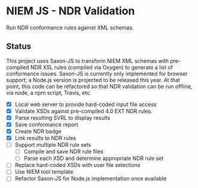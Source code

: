 
# NIEM JS - NDR Validation

Run NDR conformance rules against XML schemas.

## Status

This project uses Saxon-JS to transform NIEM XML schemas with pre-compiled NDR XSL rules (compiled via Oxygen) to generate a list of conformance issues.  Saxon-JS is currently only implemented for browser support; a Node.js version is projected to be released this year.  At that point, this code can be refactored so that NDR validation can be run offline, via node, a npm script, Travis, etc.

- [x] Local web server to provide hard-coded input file access
- [x] Validate XSDs against pre-compiled 4.0 EXT NDR rules.
- [x] Parse resulting SVRL to display results
- [x] Save conformance report
- [x] Create NDR badge
- [x] Link results to NDR rules
- [ ] Support multiple NDR rule sets
  - [ ] Compile and save NDR rule files
  - [ ] Parse each XSD and determine appropriate NDR rule set
- [ ] Replace hard-coded XSDs with user file selections
- [ ] Use NIEM tool template
- [ ] Refactor Saxon-JS for Node.js implementation once available

